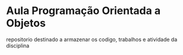 # Aula Programação Orientada a Objetos
repositorio destinado a armazenar os codigo, trabalhos e atividade da disciplina
